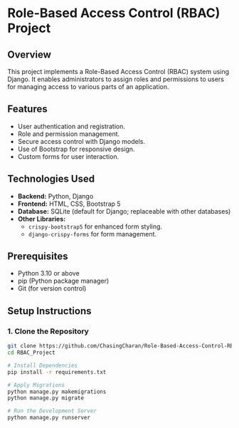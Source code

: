 # Role-Based Access Control (RBAC) Project

## Overview

This project implements a Role-Based Access Control (RBAC) system using Django. It enables administrators to assign roles and permissions to users for managing access to various parts of an application.

## Features

- User authentication and registration.
- Role and permission management.
- Secure access control with Django models.
- Use of Bootstrap for responsive design.
- Custom forms for user interaction.

## Technologies Used

- **Backend:** Python, Django
- **Frontend:** HTML, CSS, Bootstrap 5
- **Database:** SQLite (default for Django; replaceable with other databases)
- **Other Libraries:** 
  - `crispy-bootstrap5` for enhanced form styling.
  - `django-crispy-forms` for form management.

## Prerequisites

- Python 3.10 or above
- pip (Python package manager)
- Git (for version control)

## Setup Instructions

### 1. Clone the Repository
```bash
git clone https://github.com/ChasingCharan/Role-Based-Access-Control-RBAC-UI.git
cd RBAC_Project

# Install Dependencies
pip install -r requirements.txt

# Apply Migrations
python manage.py makemigrations
python manage.py migrate

# Run the Development Server
python manage.py runserver